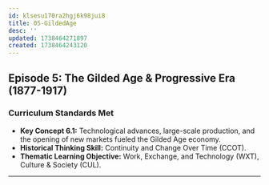 ```yaml
---
id: klsesu170ra2hgj6k98jui8
title: 05-GildedAge
desc: ''
updated: 1738464271897
created: 1738464243120
---
```

## **Episode 5: The Gilded Age & Progressive Era (1877-1917)**

### **Curriculum Standards Met**
- **Key Concept 6.1:** Technological advances, large-scale production, and the opening of new markets fueled the Gilded Age economy.
- **Historical Thinking Skill:** Continuity and Change Over Time (CCOT).
- **Thematic Learning Objective:** Work, Exchange, and Technology (WXT), Culture & Society (CUL).

---